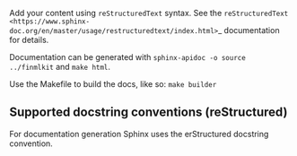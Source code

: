 Add your content using ``reStructuredText`` syntax. See the
`reStructuredText <https://www.sphinx-doc.org/en/master/usage/restructuredtext/index.html>`_
documentation for details.

Documentation can be generated with `sphinx-apidoc -o source ../finmlkit` and `make html`.

Use the Makefile to build the docs, like so:
   `make builder`
 
## Supported docstring conventions (reStructured)
For documentation generation Sphinx uses the erStructured docstring convention.

